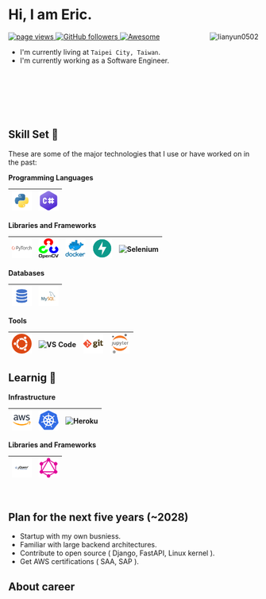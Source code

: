 

# Hi, I am Eric.
<p align="left">
  <a href="https://github.com/lianyun0502">
    <img src="https://komarev.com/ghpvc/?username=lianyun0502" alt="page views">
  </a>
  <a href="https://github.com/lianyun0502?tab=followers">
    <img alt="GitHub followers" src="https://img.shields.io/github/followers/lianyun0502?color=green&logo=github">
  </a>
  <a href="https://github.com/abhisheknaiidu/awesome-github-profile-readme">
    <img alt="Awesome" src="https://awesome.re/mentioned-badge.svg">
  </a>
  <a href="#lianyun0502-title">
  <img src="https://github-readme-stats.vercel.app/api?username=lianyun0502&show_icons=true" alt="lianyun0502" align="right" />
  </a>
</p>

- I'm currently living at `Taipei City, Taiwan`.
- I'm currently working as a Software Engineer.
<br>
<br>
<br>
<br>
<br>

## Skill Set :muscle:

These are some of the major technologies that I use or have worked on in the past:

**Programming Languages**

<img title="Python" alt="Python" width="40px" src="https://raw.githubusercontent.com/github/explore/master/topics/python/python.png" />|<img alt="CS" title="C#" width="40px" src="https://raw.githubusercontent.com/github/explore/master/topics/csharp/csharp.png">
|--|--|


**Libraries and Frameworks**

<img title="pytorch" alt="pytorch" width="40px" src="https://raw.githubusercontent.com/github/explore/master/topics/pytorch/pytorch.png">|<img title="OpenCV" alt="OpenCV" width="40px" src="https://raw.githubusercontent.com/github/explore/master/topics/opencv/opencv.png">|<img title="Docker" alt="Docker" width="40px" src="https://raw.githubusercontent.com/github/explore/master/topics/docker/docker.png">|<img title="FastAPI" alt="FastAPI" width="40px" src="https://raw.githubusercontent.com/github/explore/master/topics/fastapi/fastapi.png">|<img title="Selenium" alt="Selenium" width="40px" src="https://img.icons8.com/color/48/000000/selenium-test-automation.png">
|--|--|--|--|--|

**Databases**

<img title="SQL" alt="SQL" width="40px" src="https://raw.githubusercontent.com/github/explore/master/topics/sql/sql.png">|<img title="MySQL" alt="MySQL" width="40px" src="https://raw.githubusercontent.com/github/explore/master/topics/mysql/mysql.png">
|--|--|


**Tools**

<img title="Ubuntu" alt="Ubuntu" width="40px" src="https://raw.githubusercontent.com/github/explore/master/topics/ubuntu/ubuntu.png">|<img title="VS Code" alt="VS Code" width="40px" src="https://img.icons8.com/fluent/48/000000/visual-studio-code-2019.png">|<img title="git" alt="git" width="40px" src="https://raw.githubusercontent.com/github/explore/master/topics/git/git.png">|<img title="Jupyter Notebook" alt="Jupyter" width="40px" src="https://raw.githubusercontent.com/github/explore/master/topics/jupyter-notebook/jupyter-notebook.png">
|--|--|--|--|

## Learnig :muscle:

**Infrastructure**

<img title="AWS" alt="AWS" width="40px" src="https://raw.githubusercontent.com/github/explore/main/topics/aws/aws.png">|<img title="Kubernetes" alt="Kubernetes" width="40px" src="https://raw.githubusercontent.com/github/explore/main/topics/kubernetes/kubernetes.png">|<img title="Heroku" alt="Heroku" width="40px" src="https://img.icons8.com/color/48/000000/heroku.png">
|--|--|--|


**Libraries and Frameworks**

<img title="jQuery" alt="jQuery" width="40px" src="https://raw.githubusercontent.com/github/explore/master/topics/jquery/jquery.png">|<img title="GrahpQL" alt="GraphQL" width="40px" src="https://raw.githubusercontent.com/github/explore/master/topics/graphql/graphql.png">
|--|--|




<br>

## Plan for the next five years (~2028)
* Startup with my own busniess.
* Familiar with large backend architectures.
* Contribute to open source ( Django, FastAPI, Linux kernel ).
* Get AWS certifications ( SAA, SAP ).


## About career

